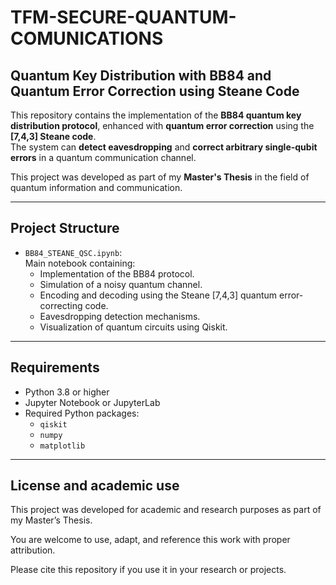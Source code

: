 # TFM-SECURE-QUANTUM-COMUNICATIONS
## Quantum Key Distribution with BB84 and Quantum Error Correction using Steane Code

This repository contains the implementation of the **BB84 quantum key distribution protocol**, enhanced with **quantum error correction** using the **[7,4,3] Steane code**.  
The system can **detect eavesdropping** and **correct arbitrary single-qubit errors** in a quantum communication channel.

This project was developed as part of my **Master's Thesis** in the field of quantum information and communication.

---

## Project Structure

- `BB84_STEANE_QSC.ipynb`:  
  Main notebook containing:
  - Implementation of the BB84 protocol.
  - Simulation of a noisy quantum channel.
  - Encoding and decoding using the Steane [7,4,3] quantum error-correcting code.
  - Eavesdropping detection mechanisms.
  - Visualization of quantum circuits using Qiskit.

---

## Requirements

- Python 3.8 or higher
- Jupyter Notebook or JupyterLab
- Required Python packages:
  - `qiskit`
  - `numpy`
  - `matplotlib`

---

## License and academic use


 This project was developed for academic and research purposes 
 as part of my Master’s Thesis.
 
 You are welcome to use, adapt, and reference this work 
 with proper attribution.
 
 Please cite this repository if you use it in your research or projects.
